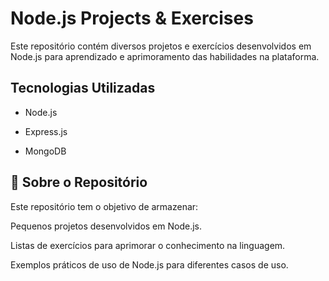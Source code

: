 # Node.js Projects & Exercises

Este repositório contém diversos projetos e exercícios desenvolvidos em Node.js para aprendizado e aprimoramento das habilidades na plataforma.

## Tecnologias Utilizadas

- Node.js

- Express.js 

- MongoDB

## 📌 Sobre o Repositório
Este repositório tem o objetivo de armazenar:

Pequenos projetos desenvolvidos em Node.js.

Listas de exercícios para aprimorar o conhecimento na linguagem.

Exemplos práticos de uso de Node.js para diferentes casos de uso.

